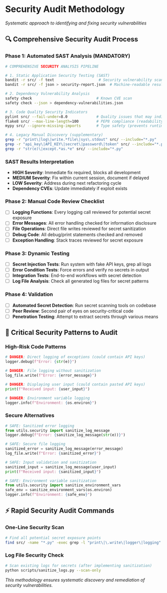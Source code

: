 # Security Audit Methodology
*Systematic approach to identifying and fixing security vulnerabilities*

## 🔍 **Comprehensive Security Audit Process**

### Phase 1: Automated SAST Analysis (MANDATORY)
```bash
# COMPREHENSIVE SECURITY ANALYSIS PIPELINE

# 1. Static Application Security Testing (SAST)
bandit -r src/ -f text                    # Security vulnerability scan
bandit -r src/ -f json > security-report.json  # Machine-readable results

# 2. Dependency Vulnerability Analysis  
safety check                             # Known CVE scan
safety check --json > dependency-vulnerabilities.json

# 3. Code Quality Security Indicators
pylint src/ --fail-under=8.0             # Quality issues that may indicate security problems
flake8 src/ --max-line-length=100        # PEP8 compliance (readability = security)
mypy src/ --ignore-missing-imports       # Type safety (prevents runtime errors)

# 4. Legacy Manual Discovery (supplementary)
grep -r "print\|log\|write.*file\|sys\.stdout" src/ --include="*.py"
grep -r "api_key\|API_KEY\|secret\|password\|token" src/ --include="*.py"
grep -r "str(e)\|except.*as.*e" src/ --include="*.py"
```

### **SAST Results Interpretation**
- **HIGH Severity**: Immediate fix required, blocks all development
- **MEDIUM Severity**: Fix within current session, document if delayed
- **LOW Severity**: Address during next refactoring cycle
- **Dependency CVEs**: Update immediately if exploit exists

### Phase 2: Manual Code Review Checklist
- [ ] **Logging Functions**: Every logging call reviewed for potential secret exposure
- [ ] **Error Messages**: All error handling checked for information disclosure
- [ ] **File Operations**: Direct file writes reviewed for secret sanitization
- [ ] **Debug Code**: All debug/print statements checked and removed
- [ ] **Exception Handling**: Stack traces reviewed for secret exposure

### Phase 3: Dynamic Testing
- [ ] **Secret Injection Tests**: Run system with fake API keys, grep all logs
- [ ] **Error Condition Tests**: Force errors and verify no secrets in output  
- [ ] **Integration Tests**: End-to-end workflows with secret detection
- [ ] **Log File Analysis**: Check all generated log files for secret patterns

### Phase 4: Validation
- [ ] **Automated Secret Detection**: Run secret scanning tools on codebase
- [ ] **Peer Review**: Second pair of eyes on security-critical code
- [ ] **Penetration Testing**: Attempt to extract secrets through various means

## 🚨 **Critical Security Patterns to Audit**

### High-Risk Code Patterns
```python
# DANGER: Direct logging of exceptions (could contain API keys)
logger.debug(f"Error: {str(e)}")

# DANGER: File logging without sanitization
log_file.write(f"Error: {error_message}")

# DANGER: Displaying user input (could contain pasted API keys)
print(f"Received input: {user_input}")

# DANGER: Environment variable logging
logger.info(f"Environment: {os.environ}")
```

### Secure Alternatives
```python
# SAFE: Sanitized error logging
from utils.security import sanitize_log_message
logger.debug(f"Error: {sanitize_log_message(str(e))}")

# SAFE: Secure file logging  
sanitized_error = sanitize_log_message(error_message)
log_file.write(f"Error: {sanitized_error}")

# SAFE: Input validation and sanitization
sanitized_input = sanitize_log_message(user_input)  
print(f"Received input: {sanitized_input}")

# SAFE: Environment variable sanitization
from utils.security import sanitize_environment_vars
safe_env = sanitize_environment_vars(os.environ)
logger.info(f"Environment: {safe_env}")
```

## ⚡ **Rapid Security Audit Commands**

### One-Line Security Scan
```bash
# Find all potential secret exposure points
find src/ -name "*.py" -exec grep -l "print\|\.write\|logger\|logging" {} \; | xargs grep -n "api_key\|API_KEY\|secret\|token\|str(.*e.*)"
```

### Log File Security Check
```bash
# Scan existing logs for secrets (after implementing sanitization)
python scripts/sanitize_logs.py --scan-only
```

*This methodology ensures systematic discovery and remediation of security vulnerabilities.*